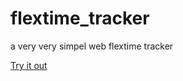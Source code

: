 # flextime_tracker
a very very  simpel web flextime tracker 

[Try it out](https://www.gztool.jonathanwirz.com)
